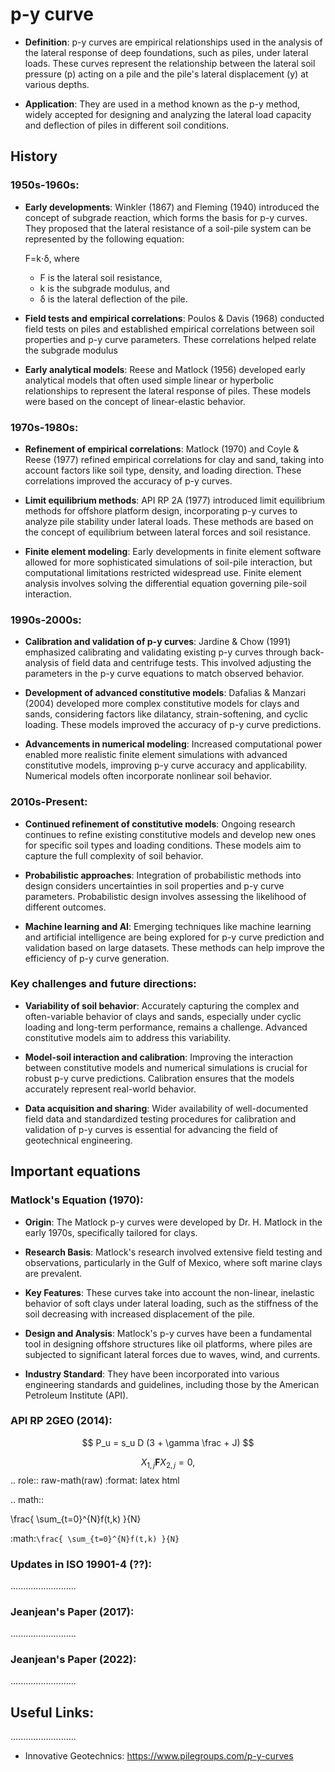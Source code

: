 # p-y curve

- **Definition**: p-y curves are empirical relationships used in the analysis of the lateral response of deep foundations, such as piles, under lateral loads. These curves represent the relationship between the lateral soil pressure (p) acting on a pile and the pile's lateral displacement (y) at various depths.

- **Application**: They are used in a method known as the p-y method, widely accepted for designing and analyzing the lateral load capacity and deflection of piles in different soil conditions.


## History


### 1950s-1960s:


- **Early developments**: Winkler (1867) and Fleming (1940) introduced the concept of subgrade reaction, which forms the basis for p-y curves. They proposed that the lateral resistance of a soil-pile system can be represented by the following equation:

  F=k⋅δ,
  where 
    - F is the lateral soil resistance, 
    - k is the subgrade modulus, and 
    - δ is the lateral deflection of the pile.

- **Field tests and empirical correlations**: Poulos & Davis (1968) conducted field tests on piles and established empirical correlations between soil properties and p-y curve parameters. These correlations helped relate the subgrade modulus 

- **Early analytical models**: Reese and Matlock (1956) developed early analytical models that often used simple linear or hyperbolic relationships to represent the lateral response of piles. These models were based on the concept of linear-elastic behavior.

### 1970s-1980s:


- **Refinement of empirical correlations**: Matlock (1970) and Coyle & Reese (1977) refined empirical correlations for clay and sand, taking into account factors like soil type, density, and loading direction. These correlations improved the accuracy of p-y curves.

- **Limit equilibrium methods**: API RP 2A (1977) introduced limit equilibrium methods for offshore platform design, incorporating p-y curves to analyze pile stability under lateral loads. These methods are based on the concept of equilibrium between lateral forces and soil resistance.

- **Finite element modeling**: Early developments in finite element software allowed for more sophisticated simulations of soil-pile interaction, but computational limitations restricted widespread use. Finite element analysis involves solving the differential equation governing pile-soil interaction.

### 1990s-2000s:


- **Calibration and validation of p-y curves**: Jardine & Chow (1991) emphasized calibrating and validating existing p-y curves through back-analysis of field data and centrifuge tests. This involved adjusting the parameters in the p-y curve equations to match observed behavior.

- **Development of advanced constitutive models**: Dafalias & Manzari (2004) developed more complex constitutive models for clays and sands, considering factors like dilatancy, strain-softening, and cyclic loading. These models improved the accuracy of p-y curve predictions.

- **Advancements in numerical modeling**: Increased computational power enabled more realistic finite element simulations with advanced constitutive models, improving p-y curve accuracy and applicability. Numerical models often incorporate nonlinear soil behavior.

### 2010s-Present:


- **Continued refinement of constitutive models**: Ongoing research continues to refine existing constitutive models and develop new ones for specific soil types and loading conditions. These models aim to capture the full complexity of soil behavior.

- **Probabilistic approaches**: Integration of probabilistic methods into design considers uncertainties in soil properties and p-y curve parameters. Probabilistic design involves assessing the likelihood of different outcomes.

- **Machine learning and AI**: Emerging techniques like machine learning and artificial intelligence are being explored for p-y curve prediction and validation based on large datasets. These methods can help improve the efficiency of p-y curve generation.

### Key challenges and future directions:

- **Variability of soil behavior**: Accurately capturing the complex and often-variable behavior of clays and sands, especially under cyclic loading and long-term performance, remains a challenge. Advanced constitutive models aim to address this variability.

- **Model-soil interaction and calibration**: Improving the interaction between constitutive models and numerical simulations is crucial for robust p-y curve predictions. Calibration ensures that the models accurately represent real-world behavior.

- **Data acquisition and sharing**: Wider availability of well-documented field data and standardized testing procedures for calibration and validation of p-y curves is essential for advancing the field of geotechnical engineering.


## Important equations


### Matlock's Equation (1970):


- **Origin**: The Matlock p-y curves were developed by Dr. H. Matlock in the early 1970s, specifically tailored for clays.

- **Research Basis**: Matlock's research involved extensive field testing and observations, particularly in the Gulf of Mexico, where soft marine clays are prevalent.

- **Key Features**: These curves take into account the non-linear, inelastic behavior of soft clays under lateral loading, such as the stiffness of the soil decreasing with increased displacement of the pile.

- **Design and Analysis**: Matlock's p-y curves have been a fundamental tool in designing offshore structures like oil platforms, where piles are subjected to significant lateral forces due to waves, wind, and currents.

- **Industry Standard**: They have been incorporated into various engineering standards and guidelines, including those by the American Petroleum Institute (API).


### API RP 2GEO (2014):


$$ P_u = s_u D (3 + \gamma \frac + J) $$

$$X_{1,j} \mathbf{F}X_{2,j}  = 0, \tag{1}$$
.. role:: raw-math(raw)
    :format: latex html

.. math::

   \frac{ \sum_{t=0}^{N}f(t,k) }{N}

:math:`\frac{ \sum_{t=0}^{N}f(t,k) }{N}`


### Updates in ISO 19901-4 (??):
..........................

### Jeanjean's Paper (2017):
..........................


### Jeanjean's Paper (2022):
..........................



## Useful Links:
..........................

- Innovative Geotechnics: https://www.pilegroups.com/p-y-curves 


